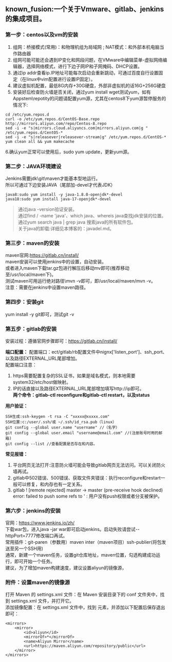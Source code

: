 ## known_fusion:一个关于Vmware、gitlab、jenkins的集成项目。

### 第一步：centos以及vm的安装
1. 组网：桥接模式(常用)：和物理机组为局域网 ; NAT模式：和外部本机电脑当作路由器
2. 组网可能可能还会遇到IP变化和网段问题，在VMware中编辑菜单-虚拟网络编辑器，选择网络模式，进行下边子网IP和子网掩码、DHCP设置。  
3. 通过ip addr查看ip.IP地址可能每次启动会重新跳动，可通过百度自行设置固定（在linux中vim配置进行设置IP固定）。
4. 建议虚拟机配置，最低8G内存+30G硬盘，外部非虚拟机的话16G+256G硬盘
5. 安装好后检查防火墙是否关闭，通过yum install wget测试yum，如有Appstem\repotity的问题请配置yum源，尤其在centos8下yum源暂停服务的情况下:  
````
cd /etc/yum.repos.d
curl -o /etc/yum.repos.d/CentOS-Base.repo http://mirrors.aliyun.com/repo/Centos-8.repo
sed -i -e "s|mirrors.cloud.aliyuncs.com|mirrors.aliyun.com|g " /etc/yum.repos.d/CentOS-*
sed -i -e "s|releasever|releasever-stream|g" /etc/yum.repos.d/CentOS-*
yum clean all && yum makecache
````
6.确认yum正常可以使用后，sudo yum update，更新yum源。

### 第二步：JAVA环境建设
Jenkins需要jdk\git\maven才能基本型地运行。  
所以可通过下边安装JAVA（尾部加-devel才代表JDK）
````
java8:sudo yum install -y java-1.8.0-openjdk*-devel
java18:sudo yum install java-17-openjdk*-devel
````
> 通过java -version验证安装。  
> 通过find / -name 'java'、which java、whereis java查找jdk安装的位置。  
> 通过yum search java | grep java 搜索java的所有软件包。  
> 关于java的卸载:详细见本博客的：javadel.md。  

### 第三步：maven的安装
maven官网:[https://gitlab.cn/install/  ](https://maven.apache.org/download.cgi)  
maven安装可以使用jenkins中的设置，自动安装。  
或者进入maven下载tar.gz包进行解压后移动mv即可(推荐移动至/usr/local/maven下)。  
测试maven可用运行绝对路径\mvn -v即可，即/usr/local/maven/mvn -v。  
注意：需要在jenkins中设置maven路径。  

### 第四步：安装git
yum install -y git即可，测试git -v

### 第五步：gitlab的安装

安装过程：遵循官网步骤即可：https://gitlab.cn/install/

**端口配置：**
配置端口：ect/gitlab/rb配置文件中nignx['listen_port']、ssh_port、以及路径EXTERNAL_URL尾部增加。  
配置端口注意：  
1. https需要配置复杂的SSL证书，如果是域名模式，则本地需要system32/etc/host做映射。
2. IP的话直接以及路径EXTERNAL_URL尾部增加填写http://ip即可。  
**两个命令：gitlab-ctl reconfigure和gitlab-ctl restart，以及status**

**用户验证：**
````
SSH生成:ssh-keygen -t rsa -C "xxxxx@xxxxx.com"  
SSH位置:c:/user/.ssh/或 ~/.ssh/id_rsa.pub（linux）  
git config --global user.name "username" //（名字）  
git config --global user.email "username@email.com" //(注册账号时用的邮箱)   
git config --list //查看配置是否存在和内容。    
````

**常见报错：** 
1. 平台网页无法打开:注意防火墙可能会导致gitlab网页无法访问。可以关闭防火墙再试。    
2. gitlab中502错误、500错误、获取文件夹错误：执行reconfigure和restart一般可以修复，和内存也有一定关系。    
3. gitlab ! [remote rejected] master -> master (pre-receive hook declined) error: failed to push some refs to ' :
用户没有push权限或者分支被保护。   

### 第六步：jenkins的安装
官网：https://www.jenkins.io/zh/  
下载war包，进入java -jar war即可启动jenkins。启动失败请尝试--httpPort=7777修改端口再试。  
常用插件：git-paren（参数用）maven inter（maven项目）ssh-publier(将包发送至另一个SSH用)  
通常，新建一个maven任务，设置git仓库地址，maven位置，勾选构建成功运行，即可开始一个任务。  
建议，为了增加maven构建速度，建议设置aliyun的镜像源，

### 附件：设置maven的镜像源
打开 Maven 的 settings.xml 文件：在 Maven 安装目录下的 conf 文件夹中，找到 settings.xml 文件，并打开它。  
添加镜像配置：在 settings.xml 文件中，找到 <mirrors> 元素，并添加以下配置后保存退出即可：  
````
<mirrors>
    <mirror>
        <id>aliyun</id>
        <mirrorOf>*</mirrorOf>
        <name>Aliyun Mirror</name>
        <url>https://maven.aliyun.com/repository/public</url>
    </mirror>
</mirrors>
````





